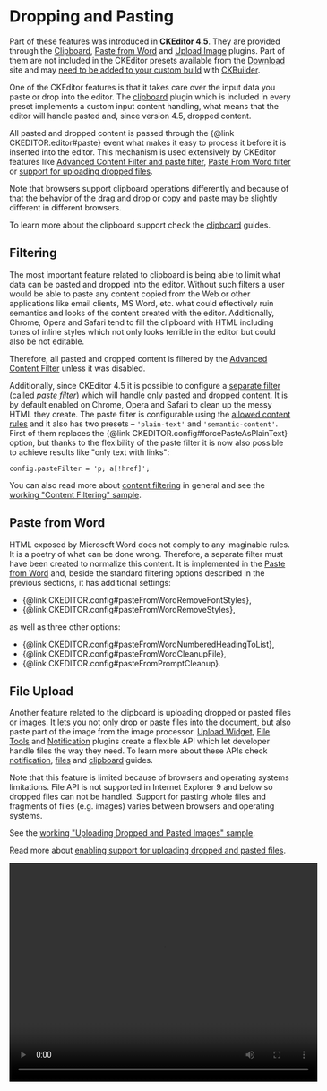 <!--
Copyright (c) 2003-2015, CKSource - Frederico Knabben. All rights reserved.
For licensing, see LICENSE.md.
-->

# Dropping and Pasting

<p class="requirements">
	Part of these features was introduced in <strong>CKEditor 4.5</strong>. They are provided through the <a href="http://ckeditor.com/addon/clipboard">Clipboard</a>, <a href="http://ckeditor.com/addon/pastefromword">Paste from Word</a> and <a href="http://ckeditor.com/addon/uploadimage">Upload Image</a> plugins. Part of them are not included in the CKEditor presets available from the <a href="http://ckeditor.com/download">Download</a> site and may <a href="#!/guide/dev_plugins">need to be added to your custom build</a> with <a href="http://ckeditor.com/builder">CKBuilder</a>.
</p>

One of the CKEditor features is that it takes care over the input data you paste or drop into the editor. The [clipboard](http://ckeditor.com/addon/clipboard) plugin which is included in every preset implements a custom input content handling, what means that the editor will handle pasted and, since version 4.5, dropped content.

All pasted and dropped content is passed through the {@link CKEDITOR.editor#paste} event what makes it easy to process it before it is inserted into the editor. This mechanism is used extensively by CKEditor features like [Advanced Content Filter and paste filter](), [Paste From Word filter]() or [support for uploading dropped files]().

Note that browsers support clipboard operations differently and because of that the behavior of the drag and drop or copy and paste may be slightly different in different browsers.

To learn more about the clipboard support check the [clipboard](#!/guide/dev_clipboard) guides.

## Filtering

The most important feature related to clipboard is being able to limit what data can be pasted and dropped into the editor. Without such filters a user would be able to paste any content copied from the Web or other applications like email clients, MS Word, etc. what could effectively ruin semantics and looks of the content created with the editor. Additionally, Chrome, Opera and Safari tend to fill the clipboard with HTML including tones of inline styles which not only looks terrible in the editor but could also be not editable.

Therefore, all pasted and dropped content is filtered by the [Advanced Content Filter](#!/guide/dev_advanced_content_filter) unless it was disabled.

Additionally, since CKEditor 4.5 it is possible to configure a [separate filter (called *paste filter*)](#!/guide/dev_advanced_content_filter-section-filtering-pasted-and-dropped-content) which will handle only pasted and dropped content. It is by default enabled on Chrome, Opera and Safari to clean up the messy HTML they create. The paste filter is configurable using the [allowed content rules](#!/guide/dev_allowed_content_rules) and it also has two presets &ndash; `'plain-text'` and `'semantic-content'`. First of them replaces the {@link CKEDITOR.config#forcePasteAsPlainText} option, but thanks to the flexibility of the paste filter it is now also possible to achieve results like "only text with links":

	config.pasteFilter = 'p; a[!href]';

You can also read more about [content filtering](#!/guide/dev_acf) in general and see the [working "Content Filtering" sample](http://sdk.ckeditor.com/samples/acf.html).

## Paste from Word

HTML exposed by Microsoft Word does not comply to any imaginable rules. It is a poetry of what can be done wrong. Therefore, a separate filter must have been created to normalize this content. It is implemented in the <a href="http://ckeditor.com/addon/pastefromword">Paste from Word</a> and, beside the standard filtering options described in the previous sections, it has additional settings:

* {@link CKEDITOR.config#pasteFromWordRemoveFontStyles},
* {@link CKEDITOR.config#pasteFromWordRemoveStyles},

as well as three other options:

* {@link CKEDITOR.config#pasteFromWordNumberedHeadingToList},
* {@link CKEDITOR.config#pasteFromWordCleanupFile},
* {@link CKEDITOR.config#pasteFromPromptCleanup}.

## File Upload

Another feature related to the clipboard is uploading dropped or pasted files or images. It lets you not only drop or paste files into the document, but also paste part of the image from the image processor. [Upload Widget](http://ckeditor.com/addon/uploadwidget), [File Tools](http://ckeditor.com/addon/filetools) and [Notification](http://ckeditor.com/addon/notification) plugins create a flexible API which let developer handle files the way they need. To learn more about these APIs check [notification](#!/guide/dev_notifications), [files](#!/guide/dev_files) and [clipboard](#!/guide/dev_clipboard) guides.

Note that this feature is limited because of browsers and operating systems limitations. File API is not supported in Internet Explorer 9 and below so dropped files can not be handled. Support for pasting whole files and fragments of files (e.g. images) varies between browsers and operating systems.

See the [working "Uploading Dropped and Pasted Images" sample](http://sdk.ckeditor.com/samples/imageupload.html).

Read more about [enabling support for uploading dropped and pasted files](#!/guide/dev_file_upload).

<video width="550" height="391" controls>
  <source src="guides/dev_drop_paste/upload.mp4" type="video/mp4">
</video>